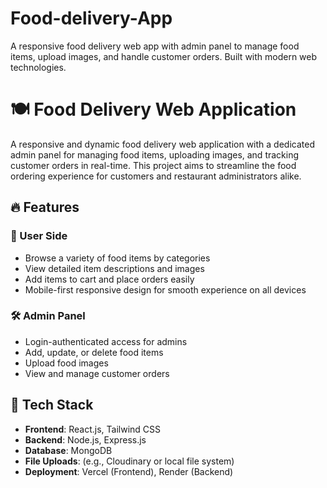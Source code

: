 # Food-delivery-App
A responsive food delivery web app with admin panel to manage food items, upload images, and handle customer orders. Built with modern web technologies.

# 🍽️ Food Delivery Web Application

A responsive and dynamic food delivery web application with a dedicated admin panel for managing food items, uploading images, and tracking customer orders in real-time. This project aims to streamline the food ordering experience for customers and restaurant administrators alike.

## 🔥 Features

### 👤 User Side
- Browse a variety of food items by categories
- View detailed item descriptions and images
- Add items to cart and place orders easily
- Mobile-first responsive design for smooth experience on all devices

### 🛠️ Admin Panel
- Login-authenticated access for admins
- Add, update, or delete food items
- Upload food images
- View and manage customer orders

## 🧰 Tech Stack

- **Frontend**: React.js, Tailwind CSS
- **Backend**: Node.js, Express.js
- **Database**: MongoDB
- **File Uploads**: (e.g., Cloudinary or local file system)
- **Deployment**: Vercel (Frontend), Render (Backend)

